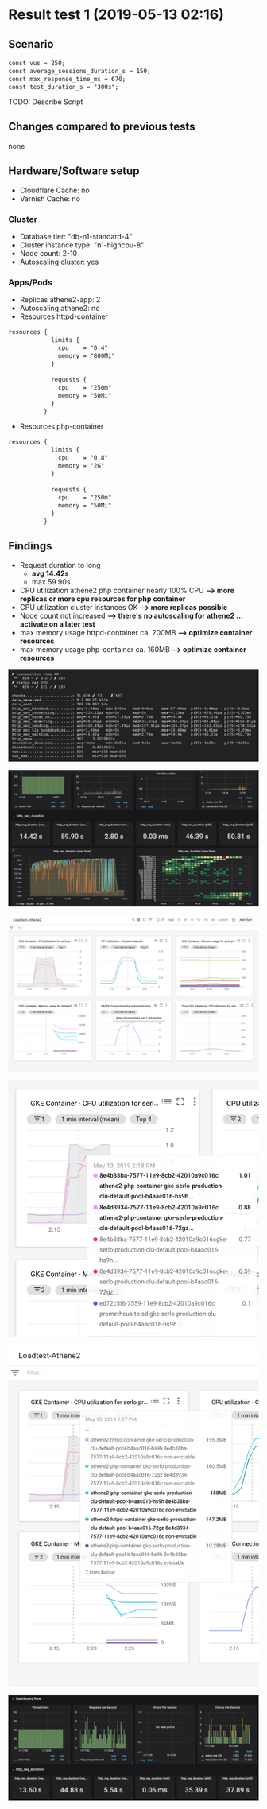 # Result test 1 (2019-05-13 02:16)
## Scenario
```
const vus = 250;
const average_sessions_duration_s = 150;
const max_response_time_ms = 670;
const test_duration_s = "300s";
```

TODO: Describe Script

## Changes compared to previous tests
none

## Hardware/Software setup
- Cloudflare Cache: no
- Varnish Cache:    no

### Cluster
- Database tier:    "db-n1-standard-4"
- Cluster instance type: "n1-highcpu-8"
- Node count: 2-10
- Autoscaling cluster: yes

### Apps/Pods
- Replicas athene2-app: 2
- Autoscaling athene2: no
- Resources httpd-container
 ````
 resources {
             limits {
               cpu    = "0.4"
               memory = "800Mi"
             }
 
             requests {
               cpu    = "250m"
               memory = "50Mi"
             }
           }
 ````
- Resources php-container
````
resources {
            limits {
              cpu    = "0.8"
              memory = "2G"
            }

            requests {
              cpu    = "250m"
              memory = "50Mi"
            }
          }
````
## Findings
- Request duration to long
  - **avg 14.42s**
  - max 59.90s
- CPU utilization athene2 php container nearly 100% CPU **--> more replicas or more cpu resources for php container**
- CPU utilization cluster instances OK **--> more replicas possible**
- Node count not increased **--> there's no autoscaling for athene2 ... activate on a later test**
- max memory usage httpd-container ca. 200MB **--> optimize container resources**
- max memory usage php-container ca. 160MB **--> optimize container resources**

![alt text](Test1_K6_Result.png "")

![alt text](Test1_Grafana_Result.png "")

![alt text](Test1_Stackdriver_Result.png "")

![alt text](Test1_Stackdriver_Zoom_CPUPods.png "")

![alt text](Test1_Stackdriver_Zoom_MemoryAthene2.png "")

![alt text](Test1_Grafana_Zoom_RequestsPerSecond.png "")




